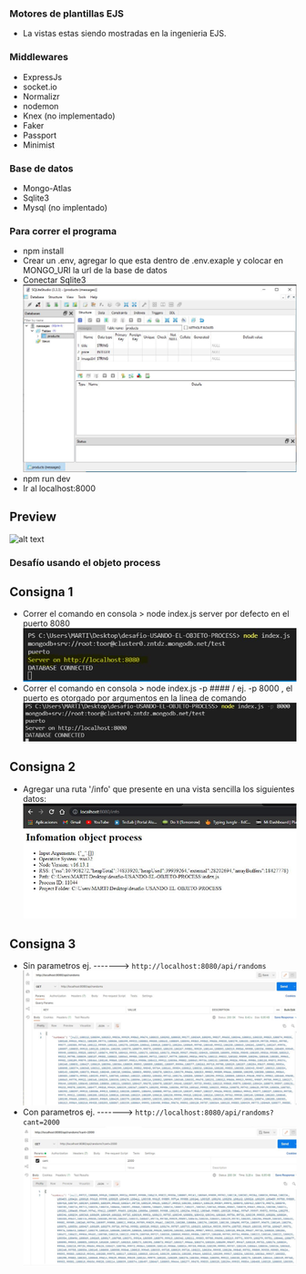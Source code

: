 ### Motores de plantillas EJS
* La vistas estas siendo mostradas en la ingenieria EJS.
### Middlewares
* ExpressJs
* socket.io
* Normalizr
* nodemon
* Knex (no implementado)
* Faker
* Passport
* Minimist

### Base de datos
* Mongo-Atlas
* Sqlite3
* Mysql (no implentado)

### Para correr el programa
* npm install
* Crear un .env, agregar lo que esta dentro de .env.exaple y colocar en MONGO_URI la url de la base de datos
* Conectar Sqlite3
![alt text](https://raw.githubusercontent.com/Martin-J-Larre/desafio-login-formulario/main/img-video/sqlStudio.JPG)
* npm run dev
* Ir al localhost:8000
## Preview
![alt text](https://github.com/Martin-J-Larre/desafio-inicio-de-sesion-c/blob/main/assets/Login-Google-Chrome-2022-01-24-18-18-54.gif?raw=true)

### Desafío usando el objeto process
## Consigna 1
* Correr el comando en consola > node index.js server por defecto en el puerto 8080
![alt text](https://raw.githubusercontent.com/Martin-J-Larre/desafio-usando-el-objeto-process/main/assets/por-defecto.JPG)
* Correr el comando en consola > node index.js -p #### / ej. -p 8000 , el puerto es otorgado por argumentos en la linea de comando
![alt text](https://github.com/Martin-J-Larre/desafio-usando-el-objeto-process/blob/main/assets/por-comando.JPG?raw=true)
## Consigna 2
* Agregar una ruta '/info' que presente en una vista sencilla los siguientes datos:
![alt text](https://github.com/Martin-J-Larre/desafio-usando-el-objeto-process/blob/main/assets/info.JPG?raw=true)
## Consigna 3
* Sin parametros ej. -------> `http://localhost:8080/api/randoms`
![alt text](https://github.com/Martin-J-Larre/desafio-usando-el-objeto-process/blob/main/assets/tres-a.JPG?raw=true)
* Con parametros ej. -------> `http://localhost:8080/api/randoms?cant=2000`
![alt text](https://github.com/Martin-J-Larre/desafio-usando-el-objeto-process/blob/main/assets/tres-b.JPG?raw=true)
